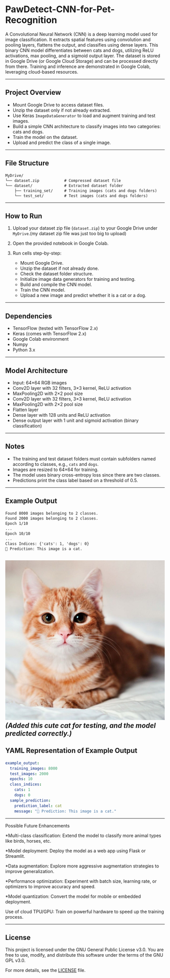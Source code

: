 # PawDetect-CNN-for-Pet-Recognition

A Convolutional Neural Network (CNN) is a deep learning model used for image classification. It extracts spatial features using convolution and pooling layers, flattens the output, and classifies using dense layers. This binary CNN model differentiates between cats and dogs, utilizing ReLU activations, max pooling, and a sigmoid output layer. The dataset is stored in Google Drive (or Google Cloud Storage) and can be processed directly from there. Training and inference are demonstrated in Google Colab, leveraging cloud-based resources.

---

## Project Overview

* Mount Google Drive to access dataset files.
* Unzip the dataset only if not already extracted.
* Use Keras `ImageDataGenerator` to load and augment training and test images.
* Build a simple CNN architecture to classify images into two categories: cats and dogs.
* Train the model on the dataset.
* Upload and predict the class of a single image.

---

## File Structure

```
MyDrive/
└── dataset.zip           # Compressed dataset file
└── dataset/              # Extracted dataset folder
    ├── training_set/     # Training images (cats and dogs folders)
    └── test_set/         # Test images (cats and dogs folders)
```

---

## How to Run

1. Upload your dataset zip file (`dataset.zip`) to your Google Drive under `MyDrive`.(my dataset zip file was just too big to upload)

2. Open the provided notebook in Google Colab.

3. Run cells step-by-step:

   * Mount Google Drive.
   * Unzip the dataset if not already done.
   * Check the dataset folder structure.
   * Initialize image data generators for training and testing.
   * Build and compile the CNN model.
   * Train the CNN model.
   * Upload a new image and predict whether it is a cat or a dog.

---

## Dependencies

* TensorFlow (tested with TensorFlow 2.x)
* Keras (comes with TensorFlow 2.x)
* Google Colab environment
* Numpy
* Python 3.x

---

## Model Architecture

* Input: 64×64 RGB images
* Conv2D layer with 32 filters, 3×3 kernel, ReLU activation
* MaxPooling2D with 2×2 pool size
* Conv2D layer with 32 filters, 3×3 kernel, ReLU activation
* MaxPooling2D with 2×2 pool size
* Flatten layer
* Dense layer with 128 units and ReLU activation
* Dense output layer with 1 unit and sigmoid activation (binary classification)

---

## Notes

* The training and test dataset folders must contain subfolders named according to classes, e.g., `cats` and `dogs`.
* Images are resized to 64×64 for training.
* The model uses binary cross-entropy loss since there are two classes.
* Predictions print the class label based on a threshold of 0.5.

---

## Example Output

```
Found 8000 images belonging to 2 classes.
Found 2000 images belonging to 2 classes.
Epoch 1/10
...
Epoch 10/10
...
Class Indices: {'cats': 1, 'dogs': 0}
🧠 Prediction: This image is a cat.
```

![Cat Sample](catss.jpg)
*(Added this cute cat for testing, and the model predicted correctly.)*
---

## YAML Representation of Example Output

```yaml
example_output:
  training_images: 8000
  test_images: 2000
  epochs: 10
  class_indices:
    cats: 1
    dogs: 0
  sample_prediction:
    prediction_label: cat
    message: "🧠 Prediction: This image is a cat."
```
---
Possible Future Enhancements

*Multi-class classification: Extend the model to classify more animal types like birds, horses, etc.

*Model deployment: Deploy the model as a web app using Flask or Streamlit.

*Data augmentation: Explore more aggressive augmentation strategies to improve generalization.

*Performance optimization: Experiment with batch size, learning rate, or optimizers to improve accuracy and speed.

*Model quantization: Convert the model for mobile or embedded deployment.

Use of cloud TPU/GPU: Train on powerful hardware to speed up the training process.

---

## License

This project is licensed under the GNU General Public License v3.0. You are free to use, modify, and distribute this software under the terms of the GNU GPL v3.0.

For more details, see the [LICENSE](LICENSE) file.


